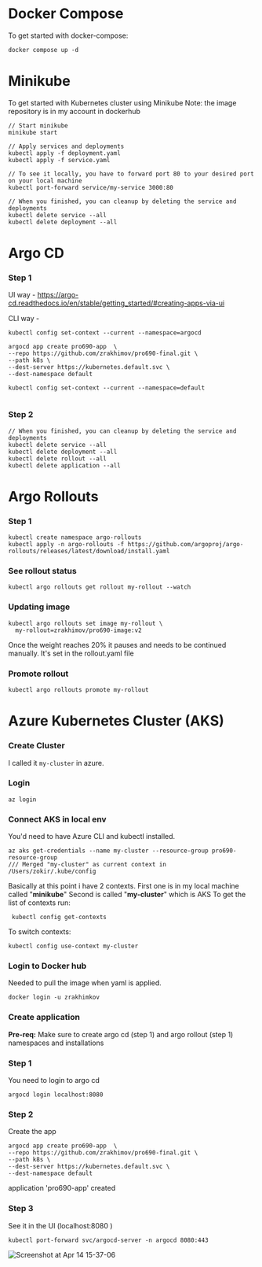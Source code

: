 # Docker Compose

To get started with docker-compose:

`docker compose up -d`

# Minikube

To get started with Kubernetes cluster using Minikube
Note: the image repository is in my account in dockerhub

```
// Start minikube 
minikube start

// Apply services and deployments
kubectl apply -f deployment.yaml
kubectl apply -f service.yaml

// To see it locally, you have to forward port 80 to your desired port on your local machine
kubectl port-forward service/my-service 3000:80

// When you finished, you can cleanup by deleting the service and deployments
kubectl delete service --all
kubectl delete deployment --all      

```


# Argo CD


### Step 1
UI way - 
https://argo-cd.readthedocs.io/en/stable/getting_started/#creating-apps-via-ui

CLI way -
```
kubectl config set-context --current --namespace=argocd

argocd app create pro690-app  \
--repo https://github.com/zrakhimov/pro690-final.git \
--path k8s \
--dest-server https://kubernetes.default.svc \
--dest-namespace default

kubectl config set-context --current --namespace=default


```


### Step 2
```
// When you finished, you can cleanup by deleting the service and deployments
kubectl delete service --all
kubectl delete deployment --all
kubectl delete rollout --all
kubectl delete application --all 
```

# Argo Rollouts

### Step 1 
```
kubectl create namespace argo-rollouts
kubectl apply -n argo-rollouts -f https://github.com/argoproj/argo-rollouts/releases/latest/download/install.yaml
```


### See rollout status
```
kubectl argo rollouts get rollout my-rollout --watch
```
### Updating image
```
kubectl argo rollouts set image my-rollout \
  my-rollout=zrakhimov/pro690-image:v2
```
Once the weight reaches 20% it pauses and needs to be continued manually. It's set in the rollout.yaml file

### Promote rollout

```
kubectl argo rollouts promote my-rollout

```


# Azure Kubernetes Cluster (AKS)

### Create Cluster

I called it `my-cluster` in azure.

### Login

```
az login
```

### Connect AKS in local env

You'd need to have Azure CLI and kubectl installed.
```
az aks get-credentials --name my-cluster --resource-group pro690-resource-group
/// Merged "my-cluster" as current context in /Users/zokir/.kube/config
```

Basically at this point i have 2 contexts. First one is in my local machine called "**minikube**"
Second is called "**my-cluster**" which is AKS
To get the list of contexts run:
```
 kubectl config get-contexts
```
To switch contexts:

```
kubectl config use-context my-cluster

```


### Login to Docker hub

Needed to pull the image when yaml is applied.
```
docker login -u zrakhimkov
````


### Create application

**Pre-req:**
Make sure to create argo cd (step 1) and argo rollout (step 1) namespaces and installations

### Step 1
You need to login to argo cd

```
argocd login localhost:8080
```

### Step 2
Create the app
```
argocd app create pro690-app  \              
--repo https://github.com/zrakhimov/pro690-final.git \
--path k8s \
--dest-server https://kubernetes.default.svc \
--dest-namespace default

```

application 'pro690-app' created

### Step 3

See it in the UI (localhost:8080 )
```
kubectl port-forward svc/argocd-server -n argocd 8080:443
```
![Screenshot at Apr 14 15-37-06](https://github.com/zrakhimov/pro690-final/assets/22464933/8a672464-36a8-4aa5-b26b-4ef55437e538)





